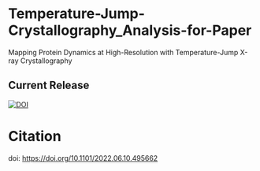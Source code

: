 # Temperature-Jump-Crystallography_Analysis-for-Paper
Mapping Protein Dynamics at High-Resolution with Temperature-Jump X-ray Crystallography

## Current Release
[![DOI](https://zenodo.org/badge/493876840.svg)](https://zenodo.org/badge/latestdoi/493876840)

# Citation
doi: https://doi.org/10.1101/2022.06.10.495662
